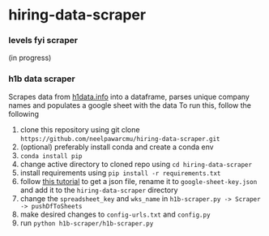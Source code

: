 # hiring-data-scraper
### levels fyi scraper
(in progress)

### h1b data scraper
Scrapes data from [h1data.info](https://h1bdata.info/) into a dataframe, parses unique company names and populates a google sheet with the data
To run this, follow the following
1. clone this repository using git clone `https://github.com/neelpawarcmu/hiring-data-scraper.git`
1. (optional) preferably install conda and create a conda env
1. `conda install pip`
1. change active directory to cloned repo using `cd hiring-data-scraper`
1. install requirements using `pip install -r requirements.txt`
1. follow [this tutorial]('https://docs.gspread.org/en/latest/oauth2.html') to get a json file, rename it to `google-sheet-key.json` and add it to the `hiring-data-scraper` directory
1. change the `spreadsheet_key` and `wks_name` in `h1b-scraper.py -> Scraper -> pushDfToSheets`
1. make desired changes to `config-urls.txt` and `config.py` 
1. run `python h1b-scraper/h1b-scraper.py`